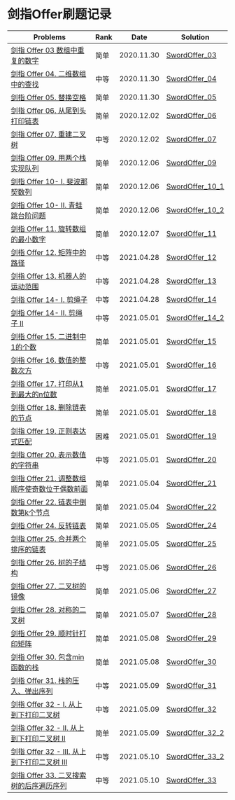 # 剑指Offer刷题记录

| Problems                                                     | Rank | Date       | Solution                              |
| ------------------------------------------------------------ | ---- | ---------- | ------------------------------------- |
| [剑指 Offer 03 数组中重复的数字](https://leetcode-cn.com/problems/shu-zu-zhong-zhong-fu-de-shu-zi-lcof/) | 简单 | 2020.11.30 | [SwordOffer_03](SwordOffer_03.py)     |
| [剑指 Offer 04. 二维数组中的查找](https://leetcode-cn.com/problems/er-wei-shu-zu-zhong-de-cha-zhao-lcof/) | 中等 | 2020.11.30 | [SwordOffer_04](SwordOffer_04.py)     |
| [剑指 Offer 05. 替换空格](https://leetcode-cn.com/problems/ti-huan-kong-ge-lcof/) | 简单 | 2020.11.30 | [SwordOffer_05](SwordOffer_05.py)     |
| [剑指 Offer 06. 从尾到头打印链表](https://leetcode-cn.com/problems/cong-wei-dao-tou-da-yin-lian-biao-lcof/) | 简单 | 2020.12.02 | [SwordOffer_06](SwordOffer_06.py)     |
| [剑指 Offer 07. 重建二叉树](https://leetcode-cn.com/problems/zhong-jian-er-cha-shu-lcof/) | 中等 | 2020.12.02 | [SwordOffer_07](SwordOffer_07.py)     |
| [剑指 Offer 09. 用两个栈实现队列](https://leetcode-cn.com/problems/yong-liang-ge-zhan-shi-xian-dui-lie-lcof/) | 简单 | 2020.12.06 | [SwordOffer_09](SwordOffer_09.py)     |
| [剑指 Offer 10- I. 斐波那契数列](https://leetcode-cn.com/problems/fei-bo-na-qi-shu-lie-lcof/) | 简单 | 2020.12.06 | [SwordOffer_10_1](SwordOffer_10_1.py) |
| [剑指 Offer 10- II. 青蛙跳台阶问题](https://leetcode-cn.com/problems/qing-wa-tiao-tai-jie-wen-ti-lcof/) | 简单 | 2020.12.06 | [SwordOffer_10_2](SwordOffer_10_2.py) |
| [剑指 Offer 11. 旋转数组的最小数字](https://leetcode-cn.com/problems/xuan-zhuan-shu-zu-de-zui-xiao-shu-zi-lcof/) | 简单 | 2020.12.07 | [SwordOffer_11](SwordOffer_11.py)     |
| [剑指 Offer 12. 矩阵中的路径](https://leetcode-cn.com/problems/ju-zhen-zhong-de-lu-jing-lcof/) | 中等 | 2021.04.28 | [SwordOffer_12](SwordOffer_12.py)     |
| [剑指 Offer 13. 机器人的运动范围](https://leetcode-cn.com/problems/ji-qi-ren-de-yun-dong-fan-wei-lcof/) | 中等 | 2021.04.28 | [SwordOffer_13](SwordOffer_13.py)     |
| [剑指 Offer 14- I. 剪绳子](https://leetcode-cn.com/problems/jian-sheng-zi-lcof/) | 中等 | 2021.04.28 | [SwordOffer_14](SwordOffer_14.py)     |
| [剑指 Offer 14- II. 剪绳子 II](https://leetcode-cn.com/problems/jian-sheng-zi-ii-lcof/) | 中等 | 2021.05.01 | [SwordOffer_14_2](SwordOffer_14_2.py) |
| [剑指 Offer 15. 二进制中1的个数](https://leetcode-cn.com/problems/er-jin-zhi-zhong-1de-ge-shu-lcof/) | 简单 | 2021.05.01 | [SwordOffer_15](SwordOffer_15.py)     |
| [剑指 Offer 16. 数值的整数次方](https://leetcode-cn.com/problems/shu-zhi-de-zheng-shu-ci-fang-lcof/) | 中等 | 2021.05.01 | [SwordOffer_16](SwordOffer_16.py)     |
| [剑指 Offer 17. 打印从1到最大的n位数](https://leetcode-cn.com/problems/da-yin-cong-1dao-zui-da-de-nwei-shu-lcof/) | 简单 | 2021.05.01 | [SwordOffer_17](SwordOffer_17.py)     |
| [剑指 Offer 18. 删除链表的节点](https://leetcode-cn.com/problems/shan-chu-lian-biao-de-jie-dian-lcof/) | 简单 | 2021.05.01 | [SwordOffer_18](SwordOffer_18.py)     |
| [剑指 Offer 19. 正则表达式匹配](https://leetcode-cn.com/problems/zheng-ze-biao-da-shi-pi-pei-lcof/) | 困难 | 2021.05.01 | [SwordOffer_19](SwordOffer_19.py)     |
| [剑指 Offer 20. 表示数值的字符串](https://leetcode-cn.com/problems/biao-shi-shu-zhi-de-zi-fu-chuan-lcof/) | 中等 | 2021.05.01 | [SwordOffer_20](SwordOffer_20.py)     |
| [剑指 Offer 21. 调整数组顺序使奇数位于偶数前面](https://leetcode-cn.com/problems/diao-zheng-shu-zu-shun-xu-shi-qi-shu-wei-yu-ou-shu-qian-mian-lcof/) | 简单 | 2021.05.04 | [SwordOffer_21](SwordOffer_21.py)     |
| [剑指 Offer 22. 链表中倒数第k个节点](https://leetcode-cn.com/problems/lian-biao-zhong-dao-shu-di-kge-jie-dian-lcof/) | 简单 | 2021.05.04 | [SwordOffer_22](SwordOffer_22.py)     |
| [剑指 Offer 24. 反转链表](https://leetcode-cn.com/problems/fan-zhuan-lian-biao-lcof/) | 简单 | 2021.05.05 | [SwordOffer_24](SwordOffer_24.py)     |
| [剑指 Offer 25. 合并两个排序的链表](https://leetcode-cn.com/problems/he-bing-liang-ge-pai-xu-de-lian-biao-lcof/) | 简单 | 2021.05.05 | [SwordOffer_25](SwordOffer_25.py)     |
| [剑指 Offer 26. 树的子结构](https://leetcode-cn.com/problems/shu-de-zi-jie-gou-lcof/) | 中等 | 2021.05.06 | [SwordOffer_26](SwordOffer_26.py)     |
| [剑指 Offer 27. 二叉树的镜像](https://leetcode-cn.com/problems/er-cha-shu-de-jing-xiang-lcof/) | 简单 | 2021.05.06 | [SwordOffer_27](SwordOffer_27.py)     |
| [剑指 Offer 28. 对称的二叉树](https://leetcode-cn.com/problems/dui-cheng-de-er-cha-shu-lcof/) | 简单 | 2021.05.07 | [SwordOffer_28](SwordOffer_28.py)     |
| [剑指 Offer 29. 顺时针打印矩阵](https://leetcode-cn.com/problems/shun-shi-zhen-da-yin-ju-zhen-lcof/) | 简单 | 2021.05.08 | [SwordOffer_29](SwordOffer_29.py)     |
| [剑指 Offer 30. 包含min函数的栈](https://leetcode-cn.com/problems/bao-han-minhan-shu-de-zhan-lcof/) | 简单 | 2021.05.08 | [SwordOffer_30](SwordOffer_30.py)     |
| [剑指 Offer 31. 栈的压入、弹出序列](https://leetcode-cn.com/problems/zhan-de-ya-ru-dan-chu-xu-lie-lcof/)| 中等 | 2021.05.09 |[SwordOffer_31](SwordOffer_31.py)    | 
| [剑指 Offer 32 - I. 从上到下打印二叉树](https://leetcode-cn.com/problems/cong-shang-dao-xia-da-yin-er-cha-shu-lcof/) | 中等 | 2021.05.09 | [SwordOffer_32](SwordOffer_32.py) |
| [剑指 Offer 32 - II. 从上到下打印二叉树 II](https://leetcode-cn.com/problems/cong-shang-dao-xia-da-yin-er-cha-shu-ii-lcof/) | 简单 | 2021.05.09 | [SwordOffer_32_2](SwordOffer_32_2.py) |
| [剑指 Offer 32 - III. 从上到下打印二叉树 III](https://leetcode-cn.com/problems/cong-shang-dao-xia-da-yin-er-cha-shu-iii-lcof/)| 中等 | 2021.05.10 | [SwordOffer_33_2](SwordOffer_33_2.py) |
| [剑指 Offer 33. 二叉搜索树的后序遍历序列](https://leetcode-cn.com/problems/er-cha-sou-suo-shu-de-hou-xu-bian-li-xu-lie-lcof/)| 中等 | 2021.05.10 | [SwordOffer_33](SwordOffer_33.py) |